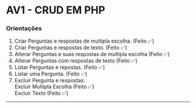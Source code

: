 # AV1 - CRUD EM PHP

### Orientações

1. Criar Perguntas e respostas de multipla escolha. (Feito ✅)
2. Criar Perguntas e respostas de texto. (Feito ✅)
3. Alterar Perguntas e suas respostas de multipla escolha (Feito ✅)
4. Alterar Perguntas com respostas de texto (Feito ✅)
5. Listar Perguntas e repostas. (Feito ✅)
6. Listar uma Pergunta. (Feito ✅)
7. Excluir Pergunta e respostas:
<br>Excluir Multipla Escolha (Feito ✅)
<br>Excluir Texto (Feito ✅)
<hr>

